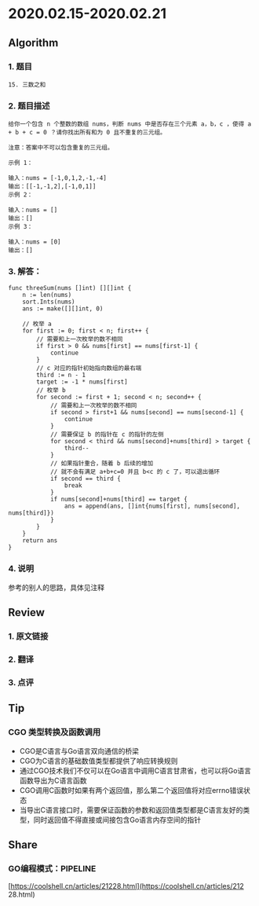 # 2020.02.15-2020.02.21

## Algorithm
### 1. 题目
```
15. 三数之和
```
### 2. 题目描述
```
给你一个包含 n 个整数的数组 nums，判断 nums 中是否存在三个元素 a，b，c ，使得 a + b + c = 0 ？请你找出所有和为 0 且不重复的三元组。

注意：答案中不可以包含重复的三元组。

示例 1：

输入：nums = [-1,0,1,2,-1,-4]
输出：[[-1,-1,2],[-1,0,1]]
示例 2：

输入：nums = []
输出：[]
示例 3：

输入：nums = [0]
输出：[]
```

### 3. 解答：
```golang
func threeSum(nums []int) [][]int {
	n := len(nums)
	sort.Ints(nums)
	ans := make([][]int, 0)

	// 枚举 a
	for first := 0; first < n; first++ {
		// 需要和上一次枚举的数不相同
		if first > 0 && nums[first] == nums[first-1] {
			continue
		}
		// c 对应的指针初始指向数组的最右端
		third := n - 1
		target := -1 * nums[first]
		// 枚举 b
		for second := first + 1; second < n; second++ {
			// 需要和上一次枚举的数不相同
			if second > first+1 && nums[second] == nums[second-1] {
				continue
			}
			// 需要保证 b 的指针在 c 的指针的左侧
			for second < third && nums[second]+nums[third] > target {
				third--
			}
			// 如果指针重合，随着 b 后续的增加
			// 就不会有满足 a+b+c=0 并且 b<c 的 c 了，可以退出循环
			if second == third {
				break
			}
			if nums[second]+nums[third] == target {
				ans = append(ans, []int{nums[first], nums[second], nums[third]})
			}
		}
	}
	return ans
}
```
### 4. 说明
参考的别人的思路，具体见注释

## Review
### 1. 原文链接


### 2. 翻译


### 3. 点评


## Tip
### CGO 类型转换及函数调用
* CGO是C语言与Go语言双向通信的桥梁
* CGO为C语言的基础数值类型都提供了响应转换规则
* 通过CGO技术我们不仅可以在Go语言中调用C语言甘肃省，也可以将Go语言函数导出为C语言函数
* CGO调用C函数时如果有两个返回值，那么第二个返回值将对应errno错误状态
* 当导出C语言接口时，需要保证函数的参数和返回值类型都是C语言友好的类型，同时返回值不得直接或间接包含Go语言内存空间的指针

## Share
### GO编程模式：PIPELINE
[https://coolshell.cn/articles/21228.html](https://coolshell.cn/articles/212    28.html)